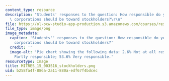 ```yaml
---
content_type: resource
description: "Students' responses to the question: How responsible do you feel that\
  \ corporations should be toward stockholders?\r\n"
file: https://ol-ocw-studio-app-production.s3.amazonaws.com/courses/res-15-003-shaping-the-future-of-work-15-662x-spring-2016/b258fa4f886a2a11880aedf67f4bdcec_MITRES_15_003S16_stockholders.png
file_type: image/png
image_metadata:
  caption: 'Students'' responses to the question: How responsible do you feel that
    corporations should be toward stockholders?'
  credit: ''
  image-alt: 'Pie chart showing the following data: 2.6% Not at all responsible; 43.8%
    Partly responsible; 53.6% Very responsible.'
resourcetype: Image
title: MITRES_15_003S16_stockholders.png
uid: b258fa4f-886a-2a11-880a-edf67f4bdcec
---
```

